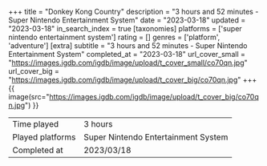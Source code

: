+++
title = "Donkey Kong Country"
description = "3 hours and 52 minutes - Super Nintendo Entertainment System"
date = "2023-03-18"
updated = "2023-03-18"
in_search_index = true
[taxonomies]
platforms = ['super nintendo entertainment system']
rating = []
genres = ['platform', 'adventure']
[extra]
subtitle = "3 hours and 52 minutes - Super Nintendo Entertainment System"
completed_at = "2023-03-18"
url_cover_small = "https://images.igdb.com/igdb/image/upload/t_cover_small/co70qn.jpg"
url_cover_big = "https://images.igdb.com/igdb/image/upload/t_cover_big/co70qn.jpg"
+++
{{ image(src="https://images.igdb.com/igdb/image/upload/t_cover_big/co70qn.jpg") }}

|              |            |
| ------------ | ---------- |
| Time played  | 3 hours |
| Played platforms    | Super Nintendo Entertainment System |
| Completed at | 2023/03/18 |


